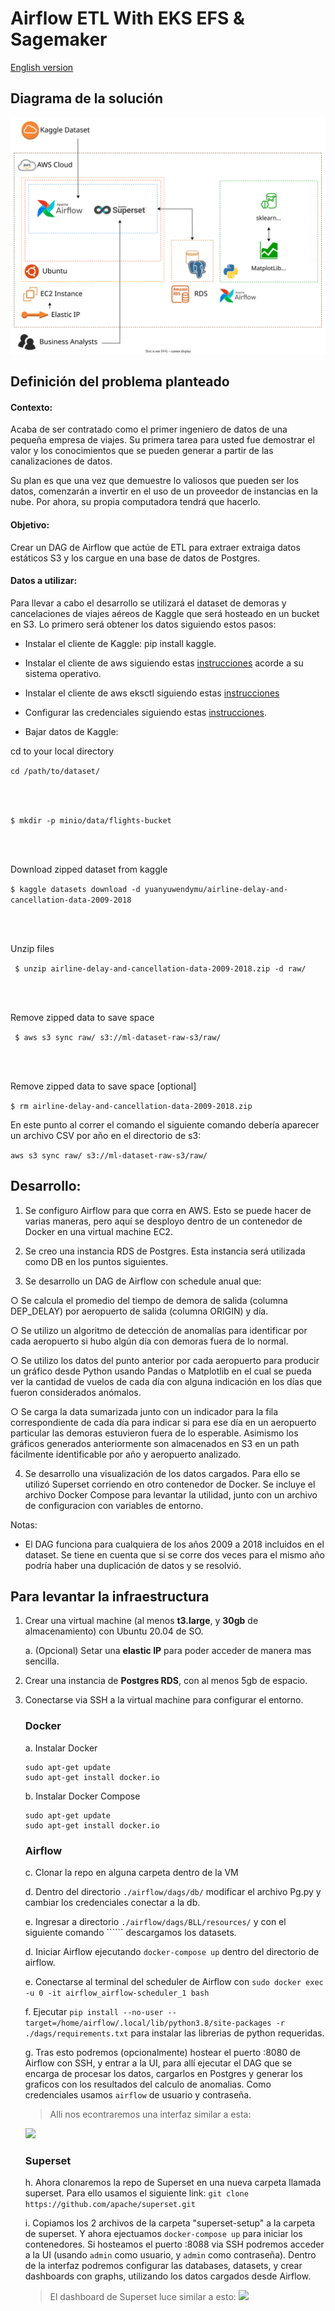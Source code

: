 # Airflow ETL With EKS EFS & Sagemaker #

  

[English version](readme_eng.md)

  

## Diagrama de la solución ##

  

[![](images/layout.svg)](/images/layout.svg)


## Definición del problema planteado ##


#### Contexto: ####


Acaba de ser contratado como el primer ingeniero de datos de una pequeña empresa de viajes. Su primera tarea para usted fue demostrar el valor y los conocimientos que se pueden generar a partir de las canalizaciones de datos.

Su plan es que una vez que demuestre lo valiosos que pueden ser los datos, comenzarán a invertir en el uso de un proveedor de instancias en la nube. Por ahora, su propia computadora tendrá que hacerlo.

#### Objetivo: ####

Crear un DAG de Airflow que actúe de ETL para extraer extraiga datos estáticos S3 y los cargue en una base de datos de Postgres.

#### Datos a utilizar: ####
  
Para llevar a cabo el desarrollo se utilizará el dataset de demoras y cancelaciones de viajes aéreos de Kaggle que será hosteado en un bucket en S3. Lo primero será obtener los datos siguiendo estos pasos:

* Instalar el cliente de Kaggle: pip install kaggle.

* Instalar el cliente de aws siguiendo estas [instrucciones](https://docs.aws.amazon.com/cli/latest/userguide/getting-started-install.html) acorde a su sistema operativo.

* Instalar el cliente de aws eksctl siguiendo estas [instrucciones](https://docs.aws.amazon.com/eks/latest/userguide/eksctl.html)

* Configurar las credenciales siguiendo estas [instrucciones](https://github.com/Kaggle/kaggle-api#api-credentials).

* Bajar datos de Kaggle:

cd to your local directory

```cd /path/to/dataset/```

<br></br>

```$ mkdir -p minio/data/flights-bucket```

<br></br>

Download zipped dataset from kaggle

```$ kaggle datasets download -d yuanyuwendymu/airline-delay-and-cancellation-data-2009-2018```

<br></br>

Unzip files

``` $ unzip airline-delay-and-cancellation-data-2009-2018.zip -d raw/```

<br></br>

Remove zipped data to save space

``` $ aws s3 sync raw/ s3://ml-dataset-raw-s3/raw/```

<br></br>

Remove zipped data to save space [optional]

```$ rm airline-delay-and-cancellation-data-2009-2018.zip```

  

En este punto al correr el comando el siguiente comando debería aparecer un archivo CSV por año en el directorio de s3:

```aws s3 sync raw/ s3://ml-dataset-raw-s3/raw/```

 

## Desarrollo: ##

1. Se configuro Airflow para que corra en AWS. Esto se puede hacer de varias maneras, pero aquí se desployo dentro de un contenedor de Docker en una virtual machine EC2.

2. Se creo una instancia RDS de Postgres. Esta instancia será utilizada como DB en los puntos siguientes.

3. Se desarrollo un DAG de Airflow con schedule anual que:

○ Se calcula el promedio del tiempo de demora de salida (columna DEP_DELAY) por aeropuerto de salida (columna ORIGIN) y día.

○ Se utilizo un algoritmo de detección de anomalías para identificar por cada aeropuerto si hubo algún día con demoras fuera de lo normal.

○ Se utilizo los datos del punto anterior por cada aeropuerto para producir un gráfico desde Python usando Pandas o Matplotlib en el cual se pueda ver la cantidad de vuelos de cada día con alguna indicación en los días que fueron considerados anómalos.


○ Se carga la data sumarizada junto con un indicador para la fila correspondiente de cada día para indicar si para ese día en un aeropuerto particular las demoras estuvieron fuera de lo esperable. Asimismo los gráficos generados anteriormente son almacenados en S3 en un path fácilmente identificable por año y aeropuerto analizado.


4. Se desarrollo una visualización de los datos cargados. Para ello se utilizó Superset corriendo en otro contenedor de Docker. Se incluye el archivo Docker Compose para levantar la utilidad, junto con un archivo de configuracion con variables de entorno.


Notas:

- El DAG funciona para cualquiera de los años 2009 a 2018 incluidos en el dataset. Se tiene en cuenta que si se corre dos veces para el mismo año podría haber una duplicación de datos y se resolvió.

  
  

## Para levantar la infraestructura ##

  

1. Crear una virtual machine (al menos **t3.large**, y **30gb** de almacenamiento) con Ubuntu 20.04 de SO.

	a. (Opcional) Setar una **elastic IP** para poder acceder de manera mas sencilla.


2. Crear una instancia de **Postgres RDS**, con al menos 5gb de espacio.

  

3. Conectarse via SSH a la virtual machine para configurar el entorno.


	### Docker ###

	a. Instalar Docker	  

	```
	sudo apt-get update
	sudo apt-get install docker.io
	```

	b. Instalar Docker Compose

	```
	sudo apt-get update
	sudo apt-get install docker.io
	```

	### Airflow ###

	c. Clonar la repo en alguna carpeta dentro de la VM
	
	d. Dentro del directorio ```./airflow/dags/db/``` modificar el archivo Pg.py y cambiar los credenciales conectar a la db.

    e. Ingresar a directorio ```./airflow/dags/BLL/resources/``` y con el siguiente comando `````` descargamos los datasets.
	
	d. Iniciar Airflow ejecutando ```docker-compose up``` dentro del directorio de airflow.

	e. Conectarse al terminal del scheduler de Airflow con ```sudo docker exec -u 0 -it airflow_airflow-scheduler_1 bash```
	
	f. Ejecutar ```pip install --no-user --target=/home/airflow/.local/lib/python3.8/site-packages -r ./dags/requirements.txt``` para instalar las librerias de python requeridas.
	
	g. Tras esto podremos (opcionalmente) hostear el puerto :8080 de Airflow con SSH, y entrar a la UI, para allí ejecutar el DAG que se encarga de procesar los datos, cargarlos en Postgres y generar los graficos con los resultados del calculo de anomalias. Como credenciales usamos ```airflow``` de usuario y contraseña.

	> Alli nos econtraremos una interfaz similar a esta:

	[![](images/airflow-dashboard.png)](images/airflow-dashboard.png)

	### Superset ###

	h. Ahora clonaremos la repo de Superset en una nueva carpeta llamada superset. Para ello usamos el siguiente link: ```git clone https://github.com/apache/superset.git```

	i. Copiamos los 2 archivos de la carpeta "superset-setup" a la carpeta de superset. Y ahora ejectuamos ```docker-compose up``` para iniciar los contenedores. Si hosteamos el puerto :8088 via SSH podremos acceder a la UI (usando ```admin``` como usuario, y ```admin``` como contraseña). Dentro de la interfaz podremos configurar las databases, datasets, y crear dashboards con graphs, utilizando los datos cargados desde Airflow.

	> El dashboard de Superset luce similar a esto:
	[![](images/superset-dashboard.png)](images/superset-dashboard.png)

